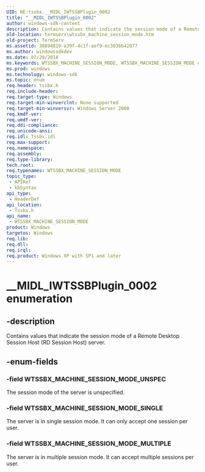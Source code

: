 ```yaml
---
UID: NE:tssbx.__MIDL_IWTSSBPlugin_0002
title: "__MIDL_IWTSSBPlugin_0002"
author: windows-sdk-content
description: Contains values that indicate the session mode of a Remote Desktop Session Host (RD Session Host) server.
old-location: termserv\wtssbx_machine_session_mode.htm
old-project: TermServ
ms.assetid: 38894819-a39f-4c1f-aef9-ec3036b42877
ms.author: windowssdkdev
ms.date: 07/29/2018
ms.keywords: WTSSBX_MACHINE_SESSION_MODE, WTSSBX_MACHINE_SESSION_MODE enumeration [Remote Desktop Services], WTSSBX_MACHINE_SESSION_MODE_MULTIPLE, WTSSBX_MACHINE_SESSION_MODE_SINGLE, WTSSBX_MACHINE_SESSION_MODE_UNSPEC, __MIDL_IWTSSBPlugin_0002, termserv.wtssbx_machine_session_mode, tssbx/WTSSBX_MACHINE_SESSION_MODE, tssbx/WTSSBX_MACHINE_SESSION_MODE_MULTIPLE, tssbx/WTSSBX_MACHINE_SESSION_MODE_SINGLE, tssbx/WTSSBX_MACHINE_SESSION_MODE_UNSPEC
ms.prod: windows
ms.technology: windows-sdk
ms.topic: enum
req.header: tssbx.h
req.include-header: 
req.target-type: Windows
req.target-min-winverclnt: None supported
req.target-min-winversvr: Windows Server 2008
req.kmdf-ver: 
req.umdf-ver: 
req.ddi-compliance: 
req.unicode-ansi: 
req.idl: Tssbx.idl
req.max-support: 
req.namespace: 
req.assembly: 
req.type-library: 
tech.root: 
req.typenames: WTSSBX_MACHINE_SESSION_MODE
topic_type:
 - APIRef
 - kbSyntax
api_type:
 - HeaderDef
api_location:
 - Tssbx.h
api_name:
 - WTSSBX_MACHINE_SESSION_MODE
product: Windows
targetos: Windows
req.lib: 
req.dll: 
req.irql: 
req.product: Windows XP with SP1 and later
---
```


# __MIDL_IWTSSBPlugin_0002 enumeration


## -description


Contains values that indicate the session mode of a Remote Desktop Session Host (RD Session Host) server.


## -enum-fields




### -field WTSSBX_MACHINE_SESSION_MODE_UNSPEC

The session mode of the server is unspecified.


### -field WTSSBX_MACHINE_SESSION_MODE_SINGLE

The server is in single session mode. It can only accept one session per user.


### -field WTSSBX_MACHINE_SESSION_MODE_MULTIPLE

The server is in multiple session mode. It can accept multiple sessions per user.

